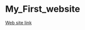 # My_First_website
<a href="https://manu-karthik-k-s.github.io/My_First_website/">Web site link</a>
